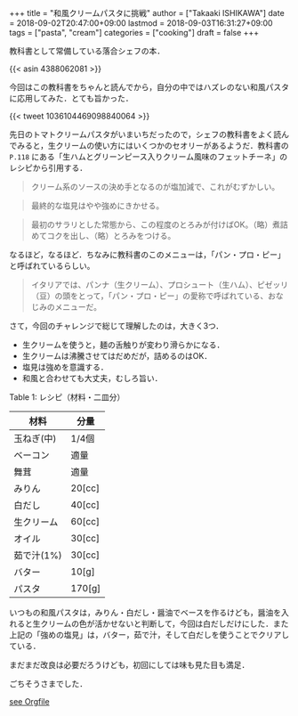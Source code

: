 +++
title = "和風クリームパスタに挑戦"
author = ["Takaaki ISHIKAWA"]
date = 2018-09-02T20:47:00+09:00
lastmod = 2018-09-03T16:31:27+09:00
tags = ["pasta", "cream"]
categories = ["cooking"]
draft = false
+++

教科書として常備している落合シェフの本．

{{< asin 4388062081 >}}

今回はこの教科書をちゃんと読んでから，自分の中ではハズレのない和風パスタに応用してみた．とても旨かった．

{{< tweet 1036104469098840064 >}}

先日のトマトクリームパスタがいまいちだったので，シェフの教科書をよく読んでみると，生クリームの使い方にはいくつかのセオリーがあるようだ．教科書の `P.118` にある「生ハムとグリーンピース入りクリーム風味のフェットチーネ」のレシピから引用する．

> クリーム系のソースの決め手となるのが塩加減で、これがむずかしい。

<!--quoteend-->

> 最終的な塩見はやや強めにきかせる。

<!--quoteend-->

> 最初のサラリとした常態から、この程度のとろみが付けばOK。（略）煮詰めてコクを出し、（略）とろみをつける。

なるほど，なるほど．ちなみに教科書のこのメニューは，「パン・プロ・ピー」と呼ばれているらしい。

> イタリアでは、パンナ（生クリーム）、プロシュート（生ハム）、ピゼッリ（豆）の頭をとって，「パン・プロ・ピー」の愛称で呼ばれている、おなじみのメニューだ。

さて，今回のチャレンジで総じて理解したのは，大きく3つ．

-   生クリームを使うと，麺の舌触りが変わり滑らかになる．
-   生クリームは沸騰させてはだめだが，詰めるのはOK．
-   塩見は強めを意識する．
-   和風と合わせても大丈夫，むしろ旨い．

<div class="table-caption">
  <span class="table-number">Table 1:</span>
  レシピ（材料・二皿分）
</div>

| 材料    | 分量   |
|-------|------|
| 玉ねぎ(中) | 1/4個  |
| ベーコン | 適量   |
| 舞茸    | 適量   |
| みりん  | 20[cc] |
| 白だし  | 40[cc] |
| 生クリーム | 60[cc] |
| オイル  | 30[cc] |
| 茹で汁(1%) | 30[cc] |
| バター  | 10[g]  |
| パスタ  | 170[g] |

いつもの和風パスタは，みりん・白だし・醤油でベースを作るけども，醤油を入れると生クリームの色が活かせないと判断して，今回は白だしだけにした．また上記の「強めの塩見」は，バター，茹で汁，そして白だしを使うことでクリアしている．

まだまだ改良は必要だろうけども，初回にしては味も見た目も満足．

ごちそうさまでした．

[see Orgfile](https://github.com/takaxp/blog/blame/master/entries/default.org<5>#L413)
